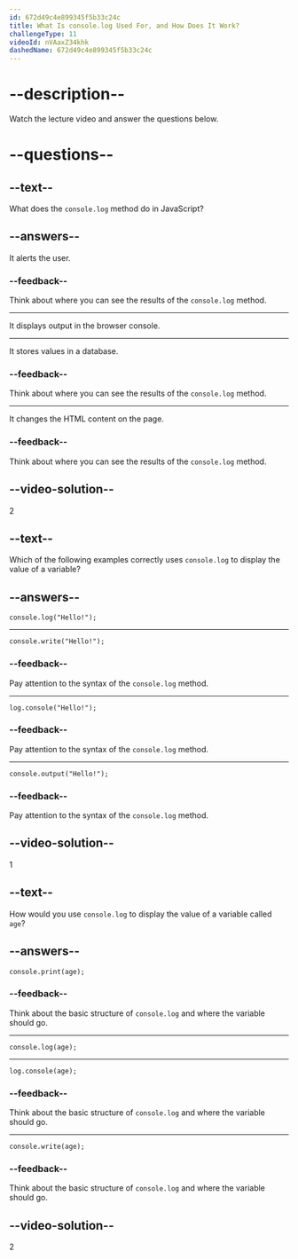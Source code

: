 ```yaml
---
id: 672d49c4e899345f5b33c24c
title: What Is console.log Used For, and How Does It Work?
challengeType: 11
videoId: nVAaxZ34khk
dashedName: 672d49c4e899345f5b33c24c
---
```


# --description--

Watch the lecture video and answer the questions below.

# --questions--

## --text--

What does the `console.log` method do in JavaScript?

## --answers--

It alerts the user.

### --feedback--

Think about where you can see the results of the `console.log` method.

---

It displays output in the browser console.

---

It stores values in a database.

### --feedback--

Think about where you can see the results of the `console.log` method.

---

It changes the HTML content on the page.

### --feedback--

Think about where you can see the results of the `console.log` method.

## --video-solution--

2

## --text--

Which of the following examples correctly uses `console.log` to display the value of a variable?

## --answers--

`console.log("Hello!");`

---

`console.write("Hello!");`

### --feedback--

Pay attention to the syntax of the `console.log` method.

---

`log.console("Hello!");`

### --feedback--

Pay attention to the syntax of the `console.log` method.

---

`console.output("Hello!");`

### --feedback--

Pay attention to the syntax of the `console.log` method.

## --video-solution--

1

## --text--

How would you use `console.log` to display the value of a variable called `age`?

## --answers--

`console.print(age);`

### --feedback--

Think about the basic structure of `console.log` and where the variable should go.

---

`console.log(age);`

---

`log.console(age);`

### --feedback--

Think about the basic structure of `console.log` and where the variable should go.

---

`console.write(age);`

### --feedback--

Think about the basic structure of `console.log` and where the variable should go.

## --video-solution--

2
